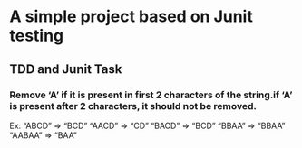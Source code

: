 # A simple project based on Junit testing 
 ## TDD and Junit Task
### Remove ‘A’ if it is present in first 2 characters of the string.if ‘A’ is present after 2 characters, it should not be removed.
Ex: “ABCD” => “BCD”
    “AACD” => “CD”
    “BACD” => “BCD”
    “BBAA” => “BBAA”
    “AABAA” => “BAA”

